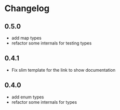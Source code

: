 # Changelog

## 0.5.0

* add map types
* refactor some internals for testing types

## 0.4.1

* Fix slim template for the link to show documentation

## 0.4.0

* add enum types
* refactor some internals for types
